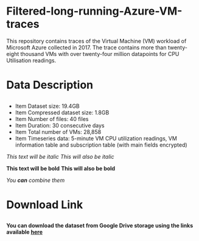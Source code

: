 # Filtered-long-running-Azure-VM-traces

This repository contains traces of the Virtual Machine (VM) workload of Microsoft Azure collected in 2017. The trace contains more than twenty-eight thousand VMs with over twenty-four million datapoints for CPU Utilisation readings.


# Data Description <h2>
* Item Dataset size: 19.4GB
* Item Compressed dataset size: 1.8GB
* Item Number of files: 40 files
* Item Duration: 30 consecutive days
* Item Total number of VMs: 28,858
* Item Timeseries data: 5-minute VM CPU utilization readings, VM information table and subscription table (with main fields encrypted)

*This text will be italic*
_This will also be italic_

**This text will be bold**
__This will also be bold__

_You **can** combine them_



# Download Link <h2>

**You can download the dataset from Google Drive storage using the links available [here](https://drive.google.com/drive/folders/1O1SIq4Exn0W1YdKjPw-RcXAdF-EkrH9e?usp=sharing)**
